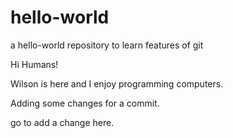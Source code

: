 # hello-world
a hello-world repository to learn features of git

Hi Humans!

Wilson is here and I enjoy programming computers.

Adding some changes for a commit.

go to add a change here.
